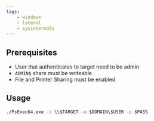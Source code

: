 ```yaml
---
tags:
    - windows
    - lateral
    - sysinternals
---
```

## Prerequisites

- User that authenticates to target need to be admin
- `ADMIN$` share must be writeable
- File and Printer Sharing must be enabled
## Usage

```cmd
./PsExec64.exe -i \\$TARGET -u $DOMAIN\$USER -p $PASS
```